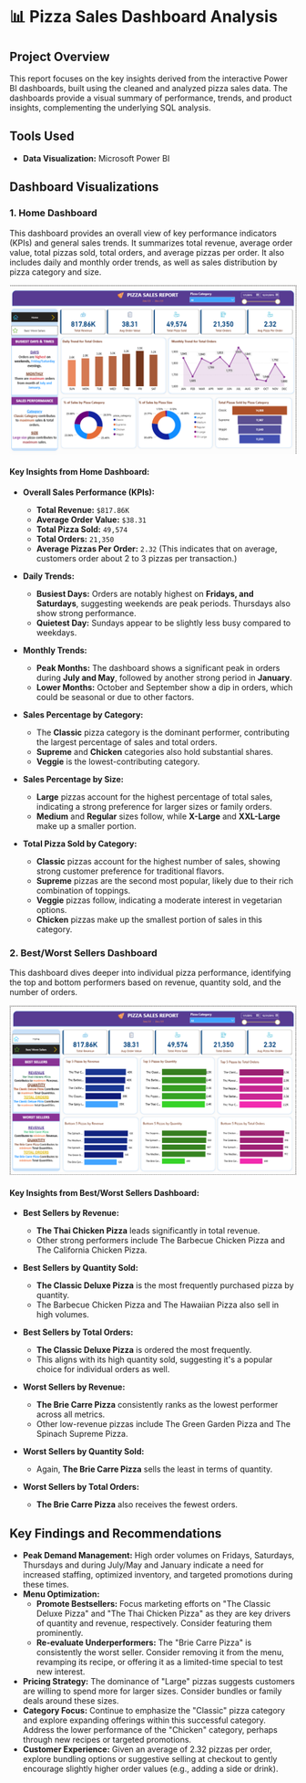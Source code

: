 
# 📊 Pizza Sales Dashboard Analysis

## Project Overview
This report focuses on the key insights derived from the interactive Power BI dashboards, built using the cleaned and analyzed pizza sales data. The dashboards provide a visual summary of performance, trends, and product insights, complementing the underlying SQL analysis.

## Tools Used
- **Data Visualization:** Microsoft Power BI

## Dashboard Visualizations

### 1. Home Dashboard

This dashboard provides an overall view of key performance indicators (KPIs) and general sales trends. It summarizes total revenue, average order value, total pizzas sold, total orders, and average pizzas per order. It also includes daily and monthly order trends, as well as sales distribution by pizza category and size.

![Home Dashboard](../images/Home.png)

#### Key Insights from Home Dashboard:

* **Overall Sales Performance (KPIs):**
    * **Total Revenue:** `$817.86K`
    * **Average Order Value:** `$38.31`
    * **Total Pizza Sold:** `49,574`
    * **Total Orders:** `21,350`
    * **Average Pizzas Per Order:** `2.32` (This indicates that on average, customers order about 2 to 3 pizzas per transaction.)

* **Daily Trends:**
    * **Busiest Days:** Orders are notably highest on **Fridays, and Saturdays**, suggesting weekends are peak periods. Thursdays also show strong performance.
    * **Quietest Day:** Sundays appear to be slightly less busy compared to weekdays.

* **Monthly Trends:**
    * **Peak Months:** The dashboard shows a significant peak in orders during **July and May**, followed by another strong period in **January**.
    * **Lower Months:** October and September show a dip in orders, which could be seasonal or due to other factors.

* **Sales Percentage by Category:**
    * The **Classic** pizza category is the dominant performer, contributing the largest percentage of sales and total orders.
    * **Supreme** and **Chicken** categories also hold substantial shares.
    * **Veggie** is the lowest-contributing category.

* **Sales Percentage by Size:**
    * **Large** pizzas account for the highest percentage of total sales, indicating a strong preference for larger sizes or family orders.
    * **Medium** and **Regular** sizes follow, while **X-Large** and **XXL-Large** make up a smaller portion.

* **Total Pizza Sold by Category:**
    * **Classic** pizzas account for the highest number of sales, showing strong customer preference for traditional flavors.
    * **Supreme** pizzas are the second most popular, likely due to their rich combination of toppings.
    * **Veggie** pizzas follow, indicating a moderate interest in vegetarian options.
    * **Chicken** pizzas make up the smallest portion of sales in this category.

### 2. Best/Worst Sellers Dashboard

This dashboard dives deeper into individual pizza performance, identifying the top and bottom performers based on revenue, quantity sold, and the number of orders.

![Best/Worst Sellers Dashboard](../images/Best_Worst_Sellers.png)

#### Key Insights from Best/Worst Sellers Dashboard:

* **Best Sellers by Revenue:**
    * **The Thai Chicken Pizza** leads significantly in total revenue.
    * Other strong performers include The Barbecue Chicken Pizza and The California Chicken Pizza.

* **Best Sellers by Quantity Sold:**
    * **The Classic Deluxe Pizza** is the most frequently purchased pizza by quantity.
    * The Barbecue Chicken Pizza and The Hawaiian Pizza also sell in high volumes.

* **Best Sellers by Total Orders:**
    * **The Classic Deluxe Pizza** is ordered the most frequently.
    * This aligns with its high quantity sold, suggesting it's a popular choice for individual orders as well.

* **Worst Sellers by Revenue:**
    * **The Brie Carre Pizza** consistently ranks as the lowest performer across all metrics.
    * Other low-revenue pizzas include The Green Garden Pizza and The Spinach Supreme Pizza.

* **Worst Sellers by Quantity Sold:**
    * Again, **The Brie Carre Pizza** sells the least in terms of quantity.

* **Worst Sellers by Total Orders:**
    * **The Brie Carre Pizza** also receives the fewest orders.

## Key Findings and Recommendations

* **Peak Demand Management:** High order volumes on Fridays, Saturdays, Thursdays and during July/May and January indicate a need for increased staffing, optimized inventory, and targeted promotions during these times.
* **Menu Optimization:**
    * **Promote Bestsellers:** Focus marketing efforts on "The Classic Deluxe Pizza" and "The Thai Chicken Pizza" as they are key drivers of quantity and revenue, respectively. Consider featuring them prominently.
    * **Re-evaluate Underperformers:** The "Brie Carre Pizza" is consistently the worst seller. Consider removing it from the menu, revamping its recipe, or offering it as a limited-time special to test new interest.
* **Pricing Strategy:** The dominance of "Large" pizzas suggests customers are willing to spend more for larger sizes. Consider bundles or family deals around these sizes.
* **Category Focus:** Continue to emphasize the "Classic" pizza category and explore expanding offerings within this successful category. Address the lower performance of the "Chicken" category, perhaps through new recipes or targeted promotions.
* **Customer Experience:** Given an average of 2.32 pizzas per order, explore bundling options or suggestive selling at checkout to gently encourage slightly higher order values (e.g., adding a side or drink).

